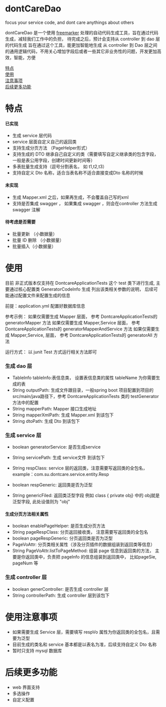 # dontCareDao
focus your service code,  and dont care anythings about others

dontCareDao 是一个使用 [freemarker](https://freemarker.apache.org/) 处理的自动代码生成工具，旨在通过代码生成，减轻我们工作中的负担， 待完成之后，预计会支持从 controller 到 dao 层的代码生成
旨在通过这个工具，能更加智能地生成 从 controller 到 Dao 层之间的通用逻辑代码，不用关心增加字段后或者一些其它非业务性的问题，开发更加高效，智能，方便

<a href="#feature" target="_self">特点</a><br>
<a href="#use" target="_self">使用</a><br>
<a href="#notice" target="_self">注意事项</a><br>
<a href="#feature" target="_self">后续更多功能</a><br>


<span id = "feature"><h1> 特点</h1></span>

#### 已实现
* 生成 service 层代码
* service 层面自定义自己的返回类
* 支持生成分页方法 （PageHelper形式）
* 支持生成的 DTO 继承自己自定义的类（需要填写自定义继承类的包含字段，一般是表公用字段，创建时间更新时间等）
* 多表批量生成支持（逗号分割表名， 如 t1,t2,t3）
* 支持自定义 Dto 名称，适合当表名称不适合直接变成Dto 名称的时候
#### 未实现
* 生成 Mapper.xml 之后，如果再生成，不会覆盖自己写的xml
* 支持是否集成 swagger ， 如果集成 swagger ，则会在controller 方法生成swagger 注解

#### 待考虑是否需要
* 批量更新 （小数据量）
* 批量 ID 删除 （小数据量）
* 批量插入（小数据量）

<span id="use"><h1> 使用</h1></span>
    目前 非正式版本仅支持在 DontcareApplicationTests 这个 test 类下进行生成, 主要通过核心配置类 GeneratorCodeInfo 生成
列出该类相关参数的说明， 后续可能通过配置文件来配置生成的信息
    
前提：application.yml 配置好数据库信息
    
参考示例：
    如果仅需要生成 Mapper 层面， 参考 DontcareApplicationTests的 generatorMapper 方法
    如果仅需要生成 Mapper,Service 层面， 参考 DontcareApplicationTests的 generatorMapperAndService 方法
    如果仅需要生成 Mapper,Service,  层面， 参考 DontcareApplicationTests的 generatorAll 方法

运行方式：
    以 junit Test 方式运行相关方法即可
    
   
### 生成 dao 层
* TableInfo tableInfo:表信息类， 设置表信息类的属性 tableName 为你需要生成的表 
* String outputPath: 生成文件跟目录，一般spring boot 项目配置到项目的 src/main/java路径下，参考 DontcareApplicationTests 类的 testGenerator 方法中的配置 
* String mapperPath: Mapper 接口生成地址
* String mapperXmlPath: 生成 Mapper.xml 到该包下
* String dtoPath: 生成 Dto 到该包下

### 生成 service 层
* boolean generatorService: 是否生成service 
* String servicePath: 生成 service文件 到该包下 

* String respClass: service 层的返回类，注意需要写返回类的全包名，example：com.su.dontcare.service.entity.Resp
* boolean respGeneric: 返回类是否为泛型
* String genericFiled: 返回类泛型字段 例如 class<T> { private <T> obj} 中的 obj就是泛型字段, 此处设值则为 "obj"

#### 生成分页方法相关属性
* boolean enablePageHelper: 是否生成分页方法
* String pageRespClass: 分页返回接收类， 注意需要写返回类的全包名
* boolean pageRespGeneric: 分页返回类是否为泛型
* PageVoAttr: 分页类相关属性（涉及分页插件的数据组装到返回类等信息）
* String PageVoAttr.listToPageMethod: 组装 page 信息到返回类的方法， 主要是你返回类中，负责把 pageInfo 的信息组装到返回类中， 比如pageSie, pageNum 等

### 生成 controller 层
* boolean generController: 是否生成 controller 层
* String controllerPath: 生成 controller 层到该包下
  

<span id = "notice"><h1> 使用注意事项</h1></span>
* 如果需要生成 Service 层，需要填写 respVo 属性为你返回类的全包名，且需要为泛型
* 目前生成的类名和 service 基本都是以表名为准，后续支持自定义 Dto 名称
* 暂时只支持 mysql 数据库

<span id = "feature"><h1> 后续更多功能</h1></span>
* web 界面支持
* 多选操作
* 自定义配置
